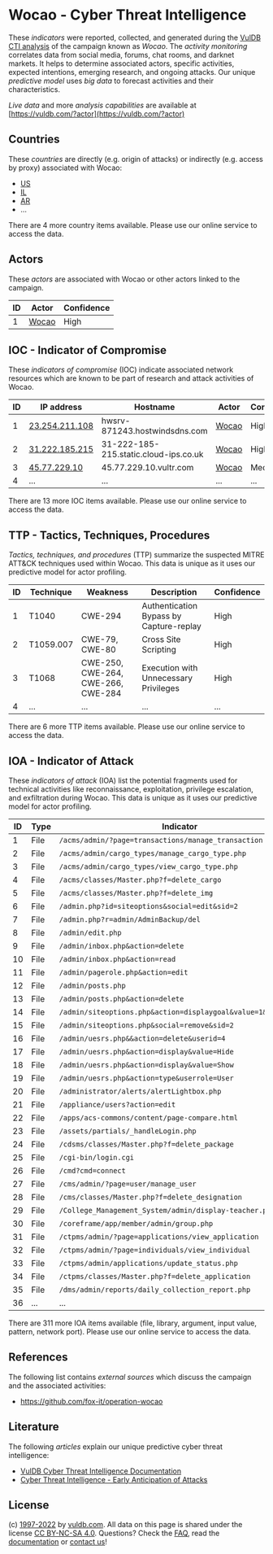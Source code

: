 # Wocao - Cyber Threat Intelligence

These _indicators_ were reported, collected, and generated during the [VulDB CTI analysis](https://vuldb.com/?kb.cti) of the campaign known as _Wocao_. The _activity monitoring_ correlates data from social media, forums, chat rooms, and darknet markets. It helps to determine associated actors, specific activities, expected intentions, emerging research, and ongoing attacks. Our unique _predictive model_ uses _big data_ to forecast activities and their characteristics.

_Live data_ and more _analysis capabilities_ are available at [https://vuldb.com/?actor](https://vuldb.com/?actor)

## Countries

These _countries_ are directly (e.g. origin of attacks) or indirectly (e.g. access by proxy) associated with Wocao:

* [US](https://vuldb.com/?country.us)
* [IL](https://vuldb.com/?country.il)
* [AR](https://vuldb.com/?country.ar)
* ...

There are 4 more country items available. Please use our online service to access the data.

## Actors

These _actors_ are associated with Wocao or other actors linked to the campaign.

ID | Actor | Confidence
-- | ----- | ----------
1 | [Wocao](https://vuldb.com/?actor.wocao) | High

## IOC - Indicator of Compromise

These _indicators of compromise_ (IOC) indicate associated network resources which are known to be part of research and attack activities of Wocao.

ID | IP address | Hostname | Actor | Confidence
-- | ---------- | -------- | ----- | ----------
1 | [23.254.211.108](https://vuldb.com/?ip.23.254.211.108) | hwsrv-871243.hostwindsdns.com | [Wocao](https://vuldb.com/?actor.wocao) | High
2 | [31.222.185.215](https://vuldb.com/?ip.31.222.185.215) | 31-222-185-215.static.cloud-ips.co.uk | [Wocao](https://vuldb.com/?actor.wocao) | High
3 | [45.77.229.10](https://vuldb.com/?ip.45.77.229.10) | 45.77.229.10.vultr.com | [Wocao](https://vuldb.com/?actor.wocao) | Medium
4 | ... | ... | ... | ...

There are 13 more IOC items available. Please use our online service to access the data.

## TTP - Tactics, Techniques, Procedures

_Tactics, techniques, and procedures_ (TTP) summarize the suspected MITRE ATT&CK techniques used within Wocao. This data is unique as it uses our predictive model for actor profiling.

ID | Technique | Weakness | Description | Confidence
-- | --------- | -------- | ----------- | ----------
1 | T1040 | CWE-294 | Authentication Bypass by Capture-replay | High
2 | T1059.007 | CWE-79, CWE-80 | Cross Site Scripting | High
3 | T1068 | CWE-250, CWE-264, CWE-266, CWE-284 | Execution with Unnecessary Privileges | High
4 | ... | ... | ... | ...

There are 6 more TTP items available. Please use our online service to access the data.

## IOA - Indicator of Attack

These _indicators of attack_ (IOA) list the potential fragments used for technical activities like reconnaissance, exploitation, privilege escalation, and exfiltration during Wocao. This data is unique as it uses our predictive model for actor profiling.

ID | Type | Indicator | Confidence
-- | ---- | --------- | ----------
1 | File | `/acms/admin/?page=transactions/manage_transaction` | High
2 | File | `/acms/admin/cargo_types/manage_cargo_type.php` | High
3 | File | `/acms/admin/cargo_types/view_cargo_type.php` | High
4 | File | `/acms/classes/Master.php?f=delete_cargo` | High
5 | File | `/acms/classes/Master.php?f=delete_img` | High
6 | File | `/admin.php?id=siteoptions&social=edit&sid=2` | High
7 | File | `/admin.php?r=admin/AdminBackup/del` | High
8 | File | `/admin/edit.php` | High
9 | File | `/admin/inbox.php&action=delete` | High
10 | File | `/admin/inbox.php&action=read` | High
11 | File | `/admin/pagerole.php&action=edit` | High
12 | File | `/admin/posts.php` | High
13 | File | `/admin/posts.php&action=delete` | High
14 | File | `/admin/siteoptions.php&action=displaygoal&value=1&roleid=1` | High
15 | File | `/admin/siteoptions.php&social=remove&sid=2` | High
16 | File | `/admin/uesrs.php&&action=delete&userid=4` | High
17 | File | `/admin/uesrs.php&action=display&value=Hide` | High
18 | File | `/admin/uesrs.php&action=display&value=Show` | High
19 | File | `/admin/uesrs.php&action=type&userrole=User` | High
20 | File | `/administrator/alerts/alertLightbox.php` | High
21 | File | `/appliance/users?action=edit` | High
22 | File | `/apps/acs-commons/content/page-compare.html` | High
23 | File | `/assets/partials/_handleLogin.php` | High
24 | File | `/cdsms/classes/Master.php?f=delete_package` | High
25 | File | `/cgi-bin/login.cgi` | High
26 | File | `/cmd?cmd=connect` | High
27 | File | `/cms/admin/?page=user/manage_user` | High
28 | File | `/cms/classes/Master.php?f=delete_designation` | High
29 | File | `/College_Management_System/admin/display-teacher.php` | High
30 | File | `/coreframe/app/member/admin/group.php` | High
31 | File | `/ctpms/admin/?page=applications/view_application` | High
32 | File | `/ctpms/admin/?page=individuals/view_individual` | High
33 | File | `/ctpms/admin/applications/update_status.php` | High
34 | File | `/ctpms/classes/Master.php?f=delete_application` | High
35 | File | `/dms/admin/reports/daily_collection_report.php` | High
36 | ... | ... | ...

There are 311 more IOA items available (file, library, argument, input value, pattern, network port). Please use our online service to access the data.

## References

The following list contains _external sources_ which discuss the campaign and the associated activities:

* https://github.com/fox-it/operation-wocao

## Literature

The following _articles_ explain our unique predictive cyber threat intelligence:

* [VulDB Cyber Threat Intelligence Documentation](https://vuldb.com/?kb.cti)
* [Cyber Threat Intelligence - Early Anticipation of Attacks](https://www.scip.ch/en/?labs.20201022)

## License

(c) [1997-2022](https://vuldb.com/?kb.changelog) by [vuldb.com](https://vuldb.com/?kb.about). All data on this page is shared under the license [CC BY-NC-SA 4.0](https://creativecommons.org/licenses/by-nc-sa/4.0/). Questions? Check the [FAQ](https://vuldb.com/?kb.faq), read the [documentation](https://vuldb.com/?kb) or [contact us](https://vuldb.com/?contact)!
